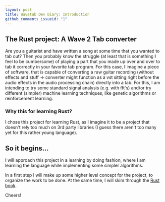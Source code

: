 ```yaml
---
layout: post
title: Wavetab Dev Diary: Introduction
github_comments_issueid: "1"
---
```


## The Rust project: A Wave 2 Tab converter
Are you a guitarist and have written a song at some time that you wanted to tab out? Then you probably know the struggle (at least that is something I feel to be cumbersome) of playing a part that you made up over and over to tab it correctly in your favorite tab program. For this case, I imagine a piece of software, that is capable of converting a raw guitar recording (without effects and stuff -> converter might function as a vst sitting right before the audio effects in the audio processing chain) directly into a tab. For this, I am intending to try some standard signal analysis (e.g. with fft's) and/or try different (simpler) machine learning techniques, like genetic algorithms or reinforcement learning.

### Why this for learning Rust?
I chose this project for learning Rust, as I imagine it to be a project that doesn't rely too much on 3rd party libraries (I guess there aren't too many yet for this rather young language). 

## So it begins...
I will approach this project in a learning by doing fashion, where I am learning the language while implementing some simpler algorithms.

In a first step I will make up some higher level concept for the project, to organize the work to be done. At the same time, I will skim through the [Rust book](https://doc.rust-lang.org/book/second-edition/).

Cheers!